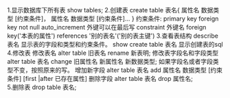 1.显示数据库下所有表
    show tables;
2.创建表
    create table 表名{
        属性名 数据类型 [约束条件]，
        属性名 数据类型 [约束条件]...
    }
    约束条件:
        primary key 
        foreign key
        not null
        auto_increment 
    外键可以在最后写
        constraint 外键名 foreign key('本表的属性') references '别的表名'('别的表主键')
3.查看表结构
    describe 表名
        显示表的字段和类型和约束条件。
    show create table 表名
        显示创建表的sql
4.修改表
    修改表名
        alter table 旧表名 rename 新表明;
    修改表字段名和字段类型
        alter table 表名 change 旧属性名 新属性名 新数据类型;
        如果字段名或者字段类型不变，按照原来的写。
    增加新字段
        alter table 表名 add 属性名 数据类型 [约束条件] [first |after 已存在属性]
    删除字段
        alter table 表名 drop 属性名;     
5.删除表
    drop table 表名;